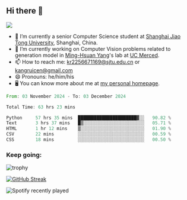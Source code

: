 ## Hi there 👋

![](https://komarev.com/ghpvc/?username=Kr-Panghu)
- 🌱 I’m currently a senior Computer Science student at [Shanghai Jiao Tong University](https://www.sjtu.edu.cn), Shanghai, China.
- 🔭 I’m currently working on Computer Vision problems related to generation model in [Ming-Hsuan Yang](https://faculty.ucmerced.edu/mhyang/)'s lab at [UC Merced](https://www.ucmerced.edu/).
- 📫 How to reach me: kr2256671169@sjtu.edu.cn or kangruicen@gmail.com
- 😄 Pronouns: he/him/his
- 🖥️ You can know more about me at [my personal homepage](https://kr-panghu.github.io).

<!--START_SECTION:waka-->

```rust
From: 03 November 2024 - To: 03 December 2024

Total Time: 63 hrs 23 mins

Python     57 hrs 35 mins  ██████████████████████▓░░   90.82 %
Text       3 hrs 37 mins   █▒░░░░░░░░░░░░░░░░░░░░░░░   05.71 %
HTML       1 hr 12 mins    ▒░░░░░░░░░░░░░░░░░░░░░░░░   01.90 %
CSV        22 mins         ░░░░░░░░░░░░░░░░░░░░░░░░░   00.59 %
CSS        18 mins         ░░░░░░░░░░░░░░░░░░░░░░░░░   00.50 %
```

<!--END_SECTION:waka-->

<h3 align="left">Keep going:</h3>

![trophy](https://github-profile-trophy.vercel.app/?username=Kr-Panghu&theme=onedark&title=MultiLanguage,Stars,Followers,Repositories,Commits,Experience)

[![GitHub Streak](https://github-readme-streak-stats.herokuapp.com/?user=Kr-Panghu)](https://git.io/streak-stats)

![Spotify recently played](https://spotify-recently-played-readme.vercel.app/api?user=313cmgdfngjjlfotpedtywb7cpca)
